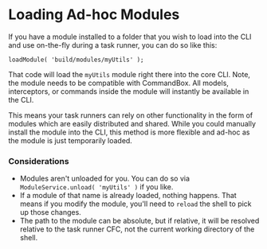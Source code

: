 # Loading Ad-hoc Modules

If you have a module installed to a folder that you wish to load into the CLI and use on-the-fly during a task runner, you can do so like this:

```text
loadModule( 'build/modules/myUtils' );
```

That code will load the `myUtils` module right there into the core CLI.  Note, the module needs to be compatible with CommandBox.  All models, interceptors, or commands inside the module will instantly be available in the CLI. 

This means your task runners can rely on other functionality in the form of modules which are easily distributed and shared.  While you could manually install the module into the CLI, this method is more flexible and ad-hoc as the module is just temporarily loaded.

### Considerations

* Modules aren't unloaded for you. You can do so via `ModuleService.unload( 'myUtils' )` if you like.
* If a module of that name is already loaded, nothing happens.  That means if you modify the module, you'll need to `reload` the shell to pick up those changes.
* The path to the module can be absolute, but if relative, it will be resolved relative to the task runner CFC, not the current working directory of the shell.

